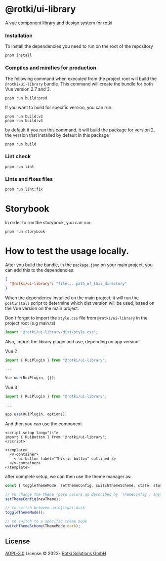 # @rotki/ui-library

A vue component library and design system for rotki

### Installation

To install the dependencies you need to run on the root of the repository

```
pnpm install
```

### Compiles and minifies for production
The following command when executed from the project root will build the `@rotki/ui-library` bundle.
This command will create the bundle for both Vue version 2.7 and 3.
```
pnpm run build:prod
```

If you want to build for specific version, you can run:
```
pnpm run build:v2
pnpm run build:v3
```

by default if you run this command, it will build the package for version 2, the version that installed by default in this package
```
pnpm run build
```

### Lint check
```
pnpm run lint
```

### Lints and fixes files
```
pnpm run lint:fix
```

# Storybook
In order to run the storybook, you can run:

```
pnpm run storybook
```

# How to test the usage locally.
After you build the bundle, in the `package.json` on your main project, you can add this to the dependencies:

```json
{
  "@rotki/ui-library": "file:...path_of_this_directory"
}
```

When the dependency installed on the main project, it will run the `postinstall` script to determine which dist version will be used, based on the Vue version on the main project.

Don't forget to import the `style.css` file from `@rotki/ui-library` in the project root (e.g main.ts)

```typescript
import '@rotki/ui-library/dist/style.css';
```

Also, import the library plugin and use, depending on app version:

Vue 2
```typescript
import { RuiPlugin } from "@rotki/ui-library";

...

Vue.use(RuiPlugin, {});
```

Vue 3
```typescript
import { RuiPlugin } from "@rotki/ui-library";

...

app.use(RuiPlugin, options);
```

And then you can use the component 
```vue
<script setup lang="ts">
import { RuiButton } from '@rotki/ui-library';
</script>

<template>
  <v-container>
    <rui-button label="This is button" outlined />
  </v-container>
</template>
```

after complete setup, we can then use the theme manager as:

```typescript
const { toggleThemeMode, setThemeConfig, switchThemeScheme, state, store } = useRotkiTheme();

// to change the theme (pass colors as described by `ThemeConfig`) anytime:
setThemeConfig(newTheme);

// to switch between auto|light|dark
toggleThemeMode();

// to switch to a specific theme mode
switchThemeScheme(ThemeMode.dark);
```

## License

[AGPL-3.0](./LICENSE) License &copy; 2023- [Rotki Solutions GmbH](https://github.com/rotki)

